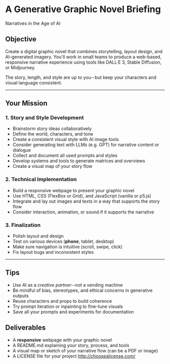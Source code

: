 # A Generative Graphic Novel Briefing

Narratives in the Age of AI

## Objective

  

Create a digital graphic novel that combines storytelling, layout design, and AI-generated imagery. You'll work in small teams to produce a web-based, responsive narrative experience using tools like DALL·E 3, Stable Diffusion, or Midjourney.

The story, length, and style are up to you--but keep your characters and visual language consistent.

* * *

## Your Mission

  

### 1. Story and Style Development

- Brainstorm story ideas collaboratively
- Define the world, characters, and tone
- Create a consistent visual style with AI image tools
- Consider generating text with LLMs (e.g. GPT) for narrative content or dialogue
- Collect and document all used prompts and styles
- Develop systems and tools to generate matrices and overviews
- Create a visual map of your story flow

  

### 2. Technical Implementation

- Build a responsive webpage to present your graphic novel
- Use HTML, CSS (FlexBox or Grid), and JavaScript (vanilla or p5.js)
- Integrate and lay out images and texts in a way that supports the story flow
- Consider interaction, animation, or sound if it supports the narrative

  

### 3. Finalization

- Polish layout and design
- Test on various devices (**phone**, tablet, desktop)
- Make sure navigation is intuitive (scroll, swipe, click)
- Fix layout bugs and inconsistent styles
* * *

## Tips

- Use AI as a _creative partner_--not a vending machine
- Be mindful of bias, stereotypes, and ethical concerns in generative outputs
- Reuse characters and props to build coherence
- Try prompt iteration or inpainting to fine-tune visuals
- Save all your prompts and experiments for documentation



## Deliverables

- A **responsive** webpage with your graphic novel
- A README.md explaining your story, process, and tools
- A visual map or sketch of your narrative flow (can be a PDF or image)
- A LICENSE file for your project http://choosealicense.com/
